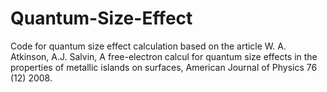 # Quantum-Size-Effect
Code for quantum size effect calculation based on the article W. A. Atkinson, A.J. Salvin, A free-electron calcul for quantum size effects in the properties of metallic islands on surfaces, American Journal of Physics 76 (12) 2008.
